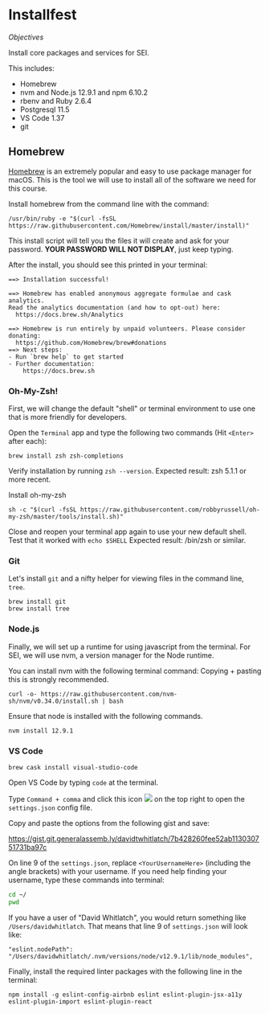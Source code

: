 # Installfest

_Objectives_

Install core packages and services for SEI.

This includes:

- Homebrew
- nvm and Node.js 12.9.1 and npm 6.10.2
- rbenv and Ruby 2.6.4
- Postgresql 11.5
- VS Code 1.37
- git

## Homebrew

[Homebrew](https://brew.sh/) is an extremely popular and easy to use package manager for macOS. This is the tool we will use to install all of the software we need for this course.

Install homebrew from the command line with the command:

```shell
/usr/bin/ruby -e "$(curl -fsSL https://raw.githubusercontent.com/Homebrew/install/master/install)"
```

This install script will tell you the files it will create and ask for your password. **YOUR PASSWORD WILL NOT DISPLAY**, just keep typing.

After the install, you should see this printed in your terminal:

```shell
==> Installation successful!

==> Homebrew has enabled anonymous aggregate formulae and cask analytics.
Read the analytics documentation (and how to opt-out) here:
  https://docs.brew.sh/Analytics

==> Homebrew is run entirely by unpaid volunteers. Please consider donating:
  https://github.com/Homebrew/brew#donations
==> Next steps:
- Run `brew help` to get started
- Further documentation: 
    https://docs.brew.sh
```

### Oh-My-Zsh!
First, we will change the default "shell" or terminal environment to use one that is more friendly for developers.

Open the `Terminal` app and type the following two commands (Hit `<Enter>` after each):
```
brew install zsh zsh-completions
```

Verify installation by running `zsh --version`. Expected result: zsh 5.1.1 or more recent.

Install oh-my-zsh 
```
sh -c "$(curl -fsSL https://raw.githubusercontent.com/robbyrussell/oh-my-zsh/master/tools/install.sh)"
```

Close and reopen your terminal app again to use your new default shell.
Test that it worked with 
```echo $SHELL```
Expected result: /bin/zsh or similar.

### Git
Let's install `git` and a nifty helper for viewing files in the command line, `tree`.


```
brew install git
brew install tree
```

### Node.js

Finally, we will set up a runtime for using javascript from the terminal. For SEI, we will use nvm, a version manager for the Node runtime.

You can install nvm with the following terminal command:
Copying + pasting this is strongly recommended.


```
curl -o- https://raw.githubusercontent.com/nvm-sh/nvm/v0.34.0/install.sh | bash
```

Ensure that node is installed with the following commands.

```
nvm install 12.9.1
```

### VS Code

```
brew cask install visual-studio-code
```

Open VS Code by typing `code` at the terminal.

Type `Command + comma` and click this icon ![](settings.png) on the top right to open the `settings.json` config file.

Copy and paste the options from the following gist and save:

https://gist.git.generalassemb.ly/davidtwhitlatch/7b428260fee52ab113030751731ba97c

On line 9 of the `settings.json`, replace `<YourUsernameHere>` (including the angle brackets) with your username.
If you need help finding your username, type these commands into terminal:

```bash
cd ~/
pwd
```

If you have a user of "David Whitlatch", you would return something like `/Users/davidwhitlatch`. That means that line 9 of `settings.json` will look like:
```
"eslint.nodePath": "/Users/davidwhitlatch/.nvm/versions/node/v12.9.1/lib/node_modules",
```

Finally, install the required linter packages with the following line in the terminal:
```
npm install -g eslint-config-airbnb eslint eslint-plugin-jsx-a11y eslint-plugin-import eslint-plugin-react
```

